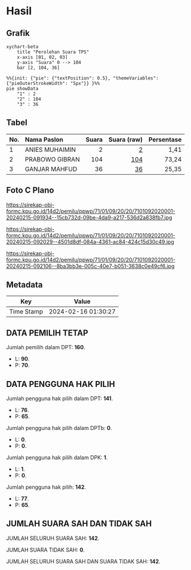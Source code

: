 # Hasil

## Grafik

```mermaid
xychart-beta
    title "Perolehan Suara TPS"
    x-axis [01, 02, 03]
    y-axis "Suara" 0 --> 104
    bar [2, 104, 36]
```

```mermaid
%%{init: {"pie": {"textPosition": 0.5}, "themeVariables": {"pieOuterStrokeWidth": "5px"}} }%%
pie showData
    "1" : 2
    "2" : 104
    "3" : 36
```

## Tabel

| No. | Nama Paslon    | Suara | Suara (raw) | Persentase |
|:--- |:-------------- | -----:| -----------:| ----------:|
| 1   | ANIES MUHAIMIN | 2     | [2][p-1]    | 1,41       |
| 2   | PRABOWO GIBRAN | 104   | [104][p-2]  | 73,24      |
| 3   | GANJAR MAHFUD  | 36    | [36][p-3]   | 25,35      |


[p-1]: https://github.com/gigit-pemilu/pemilu-2024-71-sulawesi-utara/blob/main/pilpres/hitung-suara/sub/71-sulawesi-utara/sub/01-bolaang-mongondow/sub/09-dumoga-barat/sub/2020-doloduo-tiga/sub/001-tps/sub/paslon-1.txt
[p-2]: https://github.com/gigit-pemilu/pemilu-2024-71-sulawesi-utara/blob/main/pilpres/hitung-suara/sub/71-sulawesi-utara/sub/01-bolaang-mongondow/sub/09-dumoga-barat/sub/2020-doloduo-tiga/sub/001-tps/sub/paslon-2.txt
[p-3]: https://github.com/gigit-pemilu/pemilu-2024-71-sulawesi-utara/blob/main/pilpres/hitung-suara/sub/71-sulawesi-utara/sub/01-bolaang-mongondow/sub/09-dumoga-barat/sub/2020-doloduo-tiga/sub/001-tps/sub/paslon-3.txt

## Foto C Plano

https://sirekap-obj-formc.kpu.go.id/14d2/pemilu/ppwp/71/01/09/20/20/7101092020001-20240215-091934--15cb732d-09be-4da9-a217-536d2a838fb7.jpg

https://sirekap-obj-formc.kpu.go.id/14d2/pemilu/ppwp/71/01/09/20/20/7101092020001-20240215-092029--4501d8df-084a-4361-ac84-424c15d30c49.jpg

https://sirekap-obj-formc.kpu.go.id/14d2/pemilu/ppwp/71/01/09/20/20/7101092020001-20240215-092106--8ba3bb3e-005c-40e7-b051-3638c0e49cf6.jpg


## Metadata

| Key        | Value               |
| ---------- | ------------------- |
| Time Stamp | 2024-02-16 01:30:27 |


## DATA PEMILIH TETAP

Jumlah pemilih dalam DPT: **160**.
 * L: **90**.
 * P: **70**.

## DATA PENGGUNA HAK PILIH

Jumlah pengguna hak pilih dalam DPT: **141**.
 * L: **76**.
 * P: **65**.

Jumlah pengguna hak pilih dalam DPTb: **0**.
 * L: **0**.
 * P: **0**.

Jumlah pengguna hak pilih dalam DPK: **1**.
 * L: **1**.
 * P: **0**.

Jumlah pengguna hak pilih: **142**.
 * L: **77**.
 * P: **65**.

## JUMLAH SUARA SAH DAN TIDAK SAH

JUMLAH SELURUH SUARA SAH: **142**.

JUMLAH SUARA TIDAK SAH: **0**.

JUMLAH SELURUH SUARA SAH DAN SUARA TIDAK SAH: **142**.


